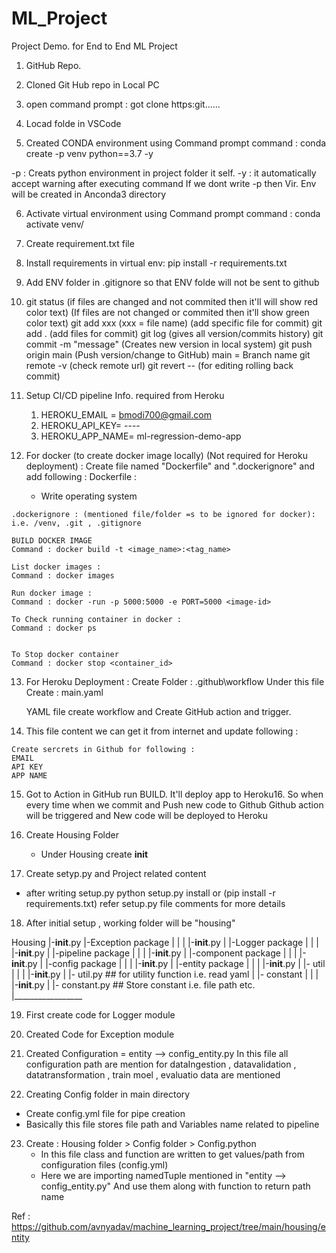 # ML_Project
Project Demo. for End to End ML Project

1. GitHub Repo.
2. Cloned Git Hub repo in Local PC
3. open command prompt : got clone https:git......
4. Locad folde in VSCode

5. Created CONDA environment using Command prompt
command : conda create -p venv python==3.7 -y


-p : Creats python environment in project folder it self.
-y : it automatically accept warning after executing command
If we dont write -p then Vir. Env will be created in Anconda3 directory

6. Activate virtual environment using Command prompt
command : conda activate venv/

7. Create requirement.txt file

8. Install requirements in virtual env:
pip install -r requirements.txt

9. Add ENV folder in .gitignore
so that ENV folde will not be sent to github

10. git status (if files are changed and not commited then it'll will show red color text)
                (If files are not changed or commited then it'll show green color text)
    git add xxx (xxx = file name) (add specific file for commit)
    git add .   (add files for commit)
    git log (gives all version/commits history)
    git commit -m "message" (Creates new version in local system)
    git push origin main (Push version/change to GitHub) main = Branch name
    git remote -v (check remote url)
    git revert -- (for editing rolling back commit)

11. Setup CI/CD pipeline
    Info. required from Heroku
    1. HEROKU_EMAIL = bmodi700@gmail.com
    2. HEROKU_API_KEY= ----
    3. HEROKU_APP_NAME= ml-regression-demo-app

 12. For docker (to create docker image locally) (Not required for Heroku deployment) :
    Create file named "Dockerfile" and ".dockerignore" and add following :
    Dockerfile :
     - Write operating system

    .dockerignore : (mentioned file/folder =s to be ignored for docker):
    i.e. /venv, .git , .gitignore

    BUILD DOCKER IMAGE
    Command : docker build -t <image_name>:<tag_name>

    List docker images :
    Command : docker images

    Run docker image :
    Command : docker -run -p 5000:5000 -e PORT=5000 <image-id>

    To Check running container in docker :
    Command : docker ps


    To Stop docker container
    Command : docker stop <container_id>

13. For Heroku Deployment :
    Create Folder : .github\workflow
    Under this file Create : main.yaml

    YAML file create workflow and Create GitHub action and trigger.

 14. This file content we can get it from internet and update following :
    
    Create sercrets in Github for following : 
    EMAIL
    API KEY
    APP NAME

15. Got to Action in GitHub run BUILD.
    It'll deploy app to Heroku16. So when every time when we commit and Push new code to Github
    Github action will be triggered and New code will be deployed to Heroku

16. Create Housing Folder
    - Under Housing create __init__
   
17. Create setyp.py and Project related content
   - after writing setup.py
     python setup.py install or (pip install -r requirements.txt)
     refer setup.py file comments for more details

18. After initial setup , working folder will be "housing"

Housing
|-__init__.py
|-Exception package
|  |
|  |-__init__.py
|
|-Logger package
|  |
|  |-__init__.py
|
|-pipeline package
|  |
|  |-__init__.py
|
|-component package
|  |
|  |-__init__.py
|
|-config package
|  |
|  |-__init__.py
|
|-entity package
|  |
|  |-__init__.py
|
|- util
|   |
|   |-__init__.py
|   |- util.py  ## for utility function i.e. read yaml
|
|- constant
|   |
|   |-__init__.py
|   |- constant.py ## Store constant i.e. file path etc.
|_________________

19. First create code for Logger module

20. Created Code for Exception module

21. Created Configuration = entity --> config_entity.py
    In this file all configuration path are mention for dataIngestion , datavalidation , datatransformation , train moel , evaluatio data
    are mentioned

22. Creating Config folder in main directory
   - Create config.yml file for pipe creation
   - Basically this file stores file path and Variables name related to pipeline

23. Create : Housing folder > Config folder > Config.python
    - In this file class and function are written to 
      get values/path from configuration files (config.yml)
    -  Here we are importing namedTuple mentioned in "entity --> config_entity.py"
       And use them along with function to return path name




   Ref : https://github.com/avnyadav/machine_learning_project/tree/main/housing/entity
